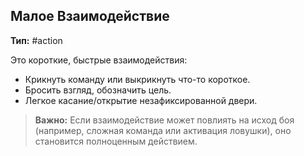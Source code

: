 ## Малое Взаимодействие

**Тип:** #action

Это короткие, быстрые взаимодействия:
- Крикнуть команду или выкрикнуть что-то короткое.
- Бросить взгляд, обозначить цель.
- Легкое касание/открытие незафиксированной двери.

> **Важно:** Если взаимодействие может повлиять на исход боя (например, сложная команда или активация ловушки), оно становится полноценным действием.
